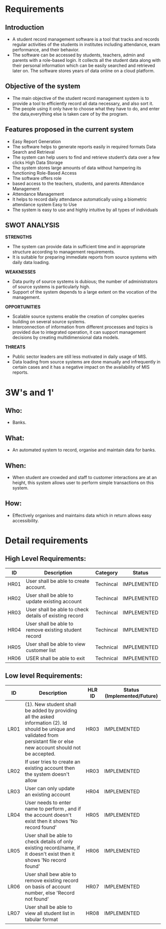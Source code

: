# Requirements

## Introduction

-   A student record management software is a tool that tracks and records regular activities of the students in institutes including attendance, exam performance, and their behavior.
-   The software can be accessed by students, teachers, admin and parents with a role-based login. It collects all the student data along with their personal information which can be easily searched and retrieved later on. The software stores years of data online on a cloud platform.
## Objective of the system

-   The main objective of the student record management system is to provide a tool to efficiently record all data necessary, and also sort it.
-   The people using it only have to choose what they have to do, and enter the data,everything else is taken care of by the program.

## Features proposed in the current system

- Easy Report Generation
- The software helps to generate reports easily in required formats Data Search and Retrieval
- The system can help users to find and retrieve student’s data over a few clicks High Data Storage
- The system stores large amounts of data without hampering its functioning Role-Based Access
- The software offers role
- based access to the teachers, students, and parents Attendance Management
- Attendance Management
- It helps to record daily attendance automatically using a biometric attendance system Easy to Use
- The system is easy to use and highly intuitive by all types of individuals


## SWOT ANALYSIS

**STRENGTHS** 
- The system can provide data in sufficient time and in appropriate structure according to management requirements.
- It is suitable for preparing immediate reports from source systems with daily data loading.

**WEAKNESSES**
- Data purity of source systems is dubious; the number of administrators of source systems is particularly high.
- Support of the system depends to a large extent on the vocation of the management.

**OPPORTUNITIES**
- Scalable source systems enable the creation of complex queries building on several source systems.
- Interconnection of information from different processes and topics is provided due to integrated operation, it can support management decisions by creating   multidimensional data models.

**THREATS**
- Public sector leaders are still less motivated in daily usage of MIS.
- Data loading from source systems are done manually and infrequently in certain cases and it has a negative impact on the availability of MIS reports.

# 3W&#39;s and 1&#39;

## Who:

-   Banks.

## What:

-   An automated system to record, organise and maintain data for banks.

## When:

-   When student are crowded and staff to customer interactions are at an height, this system allows user to perform simple transactions on this system.

## How:

-   Effectively organises and maintains data which in return allows easy accessibility.

# Detail requirements

## High Level Requirements:

| ID   | Description                                              | Category  | Status      |
| ---- | -------------------------------------------------------- | --------- | ----------- |
| HR01 | User shall be able to create account.                    | Techincal | IMPLEMENTED |
| HR02 | User shall be able to update existing account            | Techincal | IMPLEMENTED |
| HR03 | User shall be able to check details of existing record   | Techincal | IMPLEMENTED |
| HR04 | User shall be able to remove existing student record    | Techincal | IMPLEMENTED |
| HR05 | User shall be able to view customer list                | Technical | IMPLEMENTED |
| HR06 | USER shall be able to exit                              | Technical | IMPLEMENTED |      |

## Low level Requirements:

| ID   | Description                                                                                                                                                                    | HLR ID | Status (Implemented/Future) |
| ---- | ------------------------------------------------------------------------------------------------------------------------------------------------------------------------------ | ------ | --------------------------- |
| LR01 | (1). New student shall be added by providing all the asked information (2). Id should be unique and validated from persistant file or else new account should not be accepted. | HR03   | IMPLEMENTED                 |                                                                                       
| LR02 | If user tries to create an existing account then the system doesn't allow                                                                                                      | HR03   | IMPLEMENTED                 |
| LR03 | User can only update an existing account                                                                                                                                       | HR04   | IMPLEMENTED                 |
| LR04 | User needs to enter name to perform , and if the account doesn't exist then it shows 'No record found'                                                     | HR05   | IMPLEMENTED                 |
| LR05 | User shall be able to check details of only existing record/name, if it doesn't exist then it shows 'No record found'                                    | HR06   | IMPLEMENTED                 |
| LR06 | User shall bew able to remove existing record on basis of account number, else 'Record not found'                                                                            | HR07   | IMPLEMENTED                 |
| LR07 | User shall be able to view all student list in tabular format                                                                                                                | HR08   | IMPLEMENTED                 |

